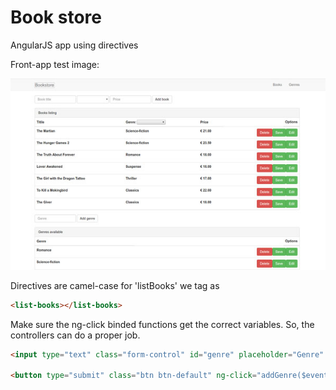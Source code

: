 # Book store

AngularJS app using directives

Front-app test image:

![Front app](https://github.com/Avilardell/bookstore/blob/master/assets/front-app.jpg?raw=true "Front app test")


Directives are camel-case for 'listBooks' we tag as
```html
<list-books></list-books>
```

Make sure the ng-click binded functions get the correct variables. So, the controllers can do a proper job.

```html
<input type="text" class="form-control" id="genre" placeholder="Genre" ng-model="genre.name">
			
<button type="submit" class="btn btn-default" ng-click="addGenre($event, genre.name)">Add genre</button>
```